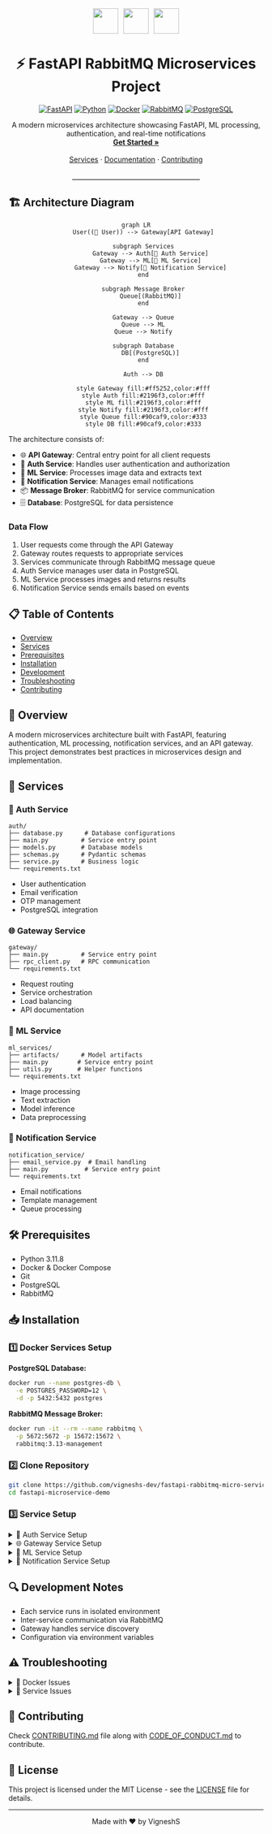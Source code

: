 <div align="center">
  <div style="display: flex; justify-content: center; align-items: center; gap: 10px;">
    <img src="https://cdn.jsdelivr.net/gh/devicons/devicon/icons/fastapi/fastapi-original.svg" width="50" height="50"/>
    <img src="https://cdn.jsdelivr.net/gh/devicons/devicon/icons/python/python-original.svg" width="50" height="50"/>
    <img src="https://cdn.jsdelivr.net/gh/devicons/devicon/icons/docker/docker-original.svg" width="50" height="50"/>
  </div>

  # ⚡️ FastAPI RabbitMQ Microservices Project
  
  [![FastAPI](https://img.shields.io/badge/FastAPI-005571?style=for-the-badge&logo=fastapi)](https://fastapi.tiangolo.com/)
  [![Python](https://img.shields.io/badge/Python-3776AB?style=for-the-badge&logo=python&logoColor=white)](https://www.python.org/)
  [![Docker](https://img.shields.io/badge/Docker-2496ED?style=for-the-badge&logo=docker&logoColor=white)](https://www.docker.com/)
  [![RabbitMQ](https://img.shields.io/badge/RabbitMQ-FF6600?style=for-the-badge&logo=rabbitmq&logoColor=white)](https://www.rabbitmq.com/)
  [![PostgreSQL](https://img.shields.io/badge/PostgreSQL-316192?style=for-the-badge&logo=postgresql&logoColor=white)](https://www.postgresql.org/)

  <p align="center">
    A modern microservices architecture showcasing FastAPI, ML processing, authentication, and real-time notifications
    <br />
    <a href="#-installation"><strong>Get Started »</strong></a>
    <br />
    <br />
    <a href="#-services">Services</a>
    ·
    <a href="#-development-notes">Documentation</a>
    ·
    <a href="#-contributing">Contributing</a>
  </p>

  <!-- Decorative Line -->
  <hr style="width: 50%; margin: 30px auto; border: none; border-top: 1px solid #ccc;">
</div>


## 🏗️ Architecture Diagram

<div align="center">

```mermaid
graph LR
    User((👤 User)) --> Gateway[API Gateway]
    
    subgraph Services
        Gateway --> Auth[🔐 Auth Service]
        Gateway --> ML[🤖 ML Service]
        Gateway --> Notify[📧 Notification Service]
    end
    
    subgraph Message Broker
        Queue[(RabbitMQ)]
    end
    
    Gateway --> Queue
    Queue --> ML
    Queue --> Notify
    
    subgraph Database
        DB[(PostgreSQL)]
    end
    
    Auth --> DB
    
    style Gateway fill:#ff5252,color:#fff
    style Auth fill:#2196f3,color:#fff
    style ML fill:#2196f3,color:#fff
    style Notify fill:#2196f3,color:#fff
    style Queue fill:#90caf9,color:#333
    style DB fill:#90caf9,color:#333
```

</div>

The architecture consists of:
- 🌐 **API Gateway**: Central entry point for all client requests
- 🔐 **Auth Service**: Handles user authentication and authorization
- 🤖 **ML Service**: Processes image data and extracts text
- 📧 **Notification Service**: Manages email notifications
- 📦 **Message Broker**: RabbitMQ for service communication
- 🗄️ **Database**: PostgreSQL for data persistence

### Data Flow
1. User requests come through the API Gateway
2. Gateway routes requests to appropriate services
3. Services communicate through RabbitMQ message queue
4. Auth Service manages user data in PostgreSQL
5. ML Service processes images and returns results
6. Notification Service sends emails based on events


## 📋 Table of Contents
- [Overview](#-overview)
- [Services](#-services)
- [Prerequisites](#-prerequisites)
- [Installation](#-installation)
- [Development](#-development)
- [Troubleshooting](#-troubleshooting)
- [Contributing](#-contributing)

## 🎯 Overview

A modern microservices architecture built with FastAPI, featuring authentication, ML processing, notification services, and an API gateway. This project demonstrates best practices in microservices design and implementation.

## 🔧 Services

### 🔐 Auth Service
```
auth/
├── database.py      # Database configurations
├── main.py         # Service entry point
├── models.py       # Database models
├── schemas.py      # Pydantic schemas
├── service.py      # Business logic
└── requirements.txt
```
- User authentication
- Email verification
- OTP management
- PostgreSQL integration

### 🌐 Gateway Service
```
gateway/
├── main.py         # Service entry point
├── rpc_client.py   # RPC communication
└── requirements.txt
```
- Request routing
- Service orchestration
- Load balancing
- API documentation

### 🤖 ML Service
```
ml_services/
├── artifacts/      # Model artifacts
├── main.py        # Service entry point
├── utils.py       # Helper functions
└── requirements.txt
```
- Image processing
- Text extraction
- Model inference
- Data preprocessing

### 📧 Notification Service
```
notification_service/
├── email_service.py  # Email handling
├── main.py          # Service entry point
└── requirements.txt
```
- Email notifications
- Template management
- Queue processing

## 🛠️ Prerequisites

- Python 3.11.8
- Docker & Docker Compose
- Git
- PostgreSQL
- RabbitMQ

## 📥 Installation

### 1️⃣ Docker Services Setup

**PostgreSQL Database:**
```bash
docker run --name postgres-db \
  -e POSTGRES_PASSWORD=12 \
  -d -p 5432:5432 postgres
```

**RabbitMQ Message Broker:**
```bash
docker run -it --rm --name rabbitmq \
  -p 5672:5672 -p 15672:15672 \
  rabbitmq:3.13-management
```

### 2️⃣ Clone Repository
```bash
git clone https://github.com/vigneshs-dev/fastapi-rabbitmq-micro-service.git
cd fastapi-microservice-demo
```

### 3️⃣ Service Setup

<details>
<summary>🔐 Auth Service Setup</summary>

```bash
cd auth
python -m venv venv
source venv/bin/activate  # Windows: .\venv\Scripts\activate
pip install -r requirements.txt
python main.py
```
</details>

<details>
<summary>🌐 Gateway Service Setup</summary>

```bash
cd gateway
python -m venv venv
source venv/bin/activate  # Windows: .\venv\Scripts\activate
pip install -r requirements.txt
python main.py
```
</details>

<details>
<summary>🤖 ML Service Setup</summary>

```bash
cd ml_services
python -m venv venv
source venv/bin/activate  # Windows: .\venv\Scripts\activate
pip install -r requirements.txt
python main.py
```
</details>

<details>
<summary>📧 Notification Service Setup</summary>

```bash
cd notification_service
python -m venv venv
source venv/bin/activate  # Windows: .\venv\Scripts\activate
pip install -r requirements.txt
python main.py
```
</details>

## 🔍 Development Notes

- Each service runs in isolated environment
- Inter-service communication via RabbitMQ
- Gateway handles service discovery
- Configuration via environment variables

## ⚠️ Troubleshooting

<details>
<summary>🐳 Docker Issues</summary>

- Check Docker daemon status
- Verify port availability (5432, 5672)
- Review container logs:
  ```bash
  docker logs [container-name]
  ```
</details>

<details>
<summary>🔧 Service Issues</summary>

- Verify virtual environment activation
- Check service logs
- Confirm dependency installation
- Validate configuration files
</details>

## 🤝 Contributing

Check [CONTRIBUTING.md](CONTRIBUTING.md) file along with [CODE_OF_CONDUCT.md](CODE_OF_CONDUCT.md) to contribute.

## 📝 License

This project is licensed under the MIT License - see the [LICENSE](LICENSE) file for details.

---
<div align="center">
  Made with ❤️ by VigneshS
</div>